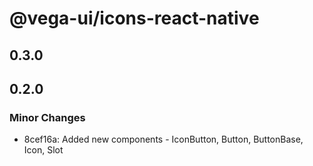 # @vega-ui/icons-react-native

## 0.3.0

## 0.2.0

### Minor Changes

- 8cef16a: Added new components - IconButton, Button, ButtonBase, Icon, Slot
